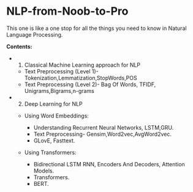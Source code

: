 # NLP-from-Noob-to-Pro
This one is like a one stop for all the things you need to know in Natural Language Processing.


**Contents:**
- 1. Classical Machine Learning approach for NLP
  - Text Preprocessing (Level 1)- Tokenization,Lemmatization,StopWords,POS
  - Text Preprocessing (Level 2)- Bag Of  Words, TFIDF, Unigrams,Bigrams,n-grams

- 2. Deep Learning for NLP
  - Using Word Embeddings:
    - Understanding Recurrent Neural Networks, LSTM,GRU.
    - Text Preprocessing- Gensim,Word2vec,AvgWord2vec.
    - GLovE, Fasttext.

  - Using Transformers:
    - Bidirectional LSTM RNN, Encoders And Decoders, Attention Models.
    - Transformers.
    - BERT.
